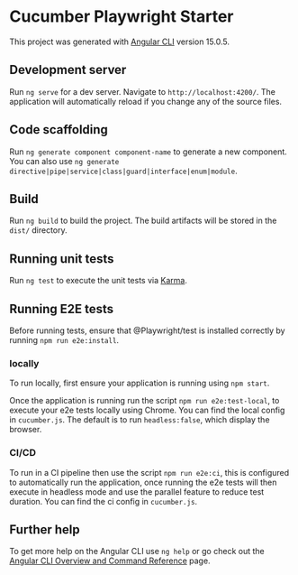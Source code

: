 # Cucumber Playwright Starter

This project was generated with [Angular CLI](https://github.com/angular/angular-cli) version 15.0.5.

## Development server

Run `ng serve` for a dev server. Navigate to `http://localhost:4200/`. The application will automatically reload if you change any of the source files.

## Code scaffolding

Run `ng generate component component-name` to generate a new component. You can also use `ng generate directive|pipe|service|class|guard|interface|enum|module`.

## Build

Run `ng build` to build the project. The build artifacts will be stored in the `dist/` directory.

## Running unit tests

Run `ng test` to execute the unit tests via [Karma](https://karma-runner.github.io).

## Running E2E tests

Before running tests, ensure that @Playwright/test is installed correctly by running `npm run e2e:install`.

### locally

To run locally, first ensure your application is running using `npm start`.

Once the application is running run the script `npm run e2e:test-local`, to execute your e2e tests locally using Chrome. You can find the local config in `cucumber.js`. The default is to run `headless:false`, which display the browser.

### CI/CD

To run in a CI pipeline then use the script `npm run e2e:ci`, this is configured to automatically run the application, once running the e2e tests will then execute in headless mode and use the parallel feature to reduce test duration. You can find the ci config in `cucumber.js`.

## Further help

To get more help on the Angular CLI use `ng help` or go check out the [Angular CLI Overview and Command Reference](https://angular.io/cli) page.
